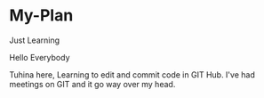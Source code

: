 # My-Plan
Just Learning

Hello Everybody

Tuhina here, Learning to edit and commit code in GIT Hub.
I've had meetings on GIT and it go way over my head.
